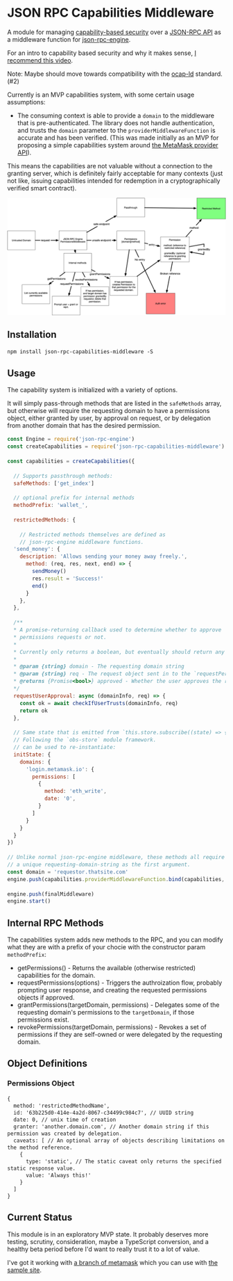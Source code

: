 # JSON RPC Capabilities Middleware

A module for managing [capability-based security](https://en.wikipedia.org/wiki/Capability-based_security) over a [JSON-RPC API](https://www.jsonrpc.org/) as a middleware function for [json-rpc-engine](https://www.npmjs.com/package/json-rpc-engine).

For an intro to capability based security and why it makes sense, [I recommend this video](https://www.youtube.com/watch?v=2H-Azm8tM24).

Note: Maybe should move towards compatibility with the [ocap-ld](https://w3c-ccg.github.io/ocap-ld/) standard. (#2)

Currently is an MVP capabilities system, with some certain usage assumptions:

- The consuming context is able to provide a `domain` to the middleware that is pre-authenticated. The library does not handle authentication, and trusts the `domain` parameter to the `providerMiddlewareFunction` is accurate and has been verified. (This was made initially as an MVP for proposing a simple capabilities system around [the MetaMask provider API](https://metamask.github.io/metamask-docs/API_Reference/Ethereum_Provider)).

This means the capabilities are not valuable without a connection to the granting server, which is definitely fairly acceptable for many contexts (just not like, issuing capabilities intended for redemption in a cryptographically verified smart contract).

![architecture diagram](./flow-diagram.png)

## Installation

`npm install json-rpc-capabilities-middleware -S`

## Usage

The capability system is initialized with a variety of options.

It will simply pass-through methods that are listed in the `safeMethods` array, but otherwise will require the requesting domain to have a permissions object, either granted by user, by approval on request, or by delegation from another domain that has the desired permission.

```javascript
const Engine = require('json-rpc-engine')
const createCapabilities = require('json-rpc-capabilities-middleware')

const capabilities = createCapabilities({

  // Supports passthrough methods:
  safeMethods: ['get_index']

  // optional prefix for internal methods
  methodPrefix: 'wallet_',

  restrictedMethods: {

    // Restricted methods themselves are defined as
    // json-rpc-engine middleware functions.
  'send_money': {
    description: 'Allows sending your money away freely.',
      method: (req, res, next, end) => {
        sendMoney()
        res.result = 'Success!'
        end()
      }
    },
  },

  /**
  * A promise-returning callback used to determine whether to approve
  * permissions requests or not.
  *
  * Currently only returns a boolean, but eventually should return any specific parameters or amendments to the permissions.
  *
  * @param {string} domain - The requesting domain string
  * @param {string} req - The request object sent in to the `requestPermissions` method.
  * @returns {Promise<bool>} approved - Whether the user approves the request or not.
  */
  requestUserApproval: async (domainInfo, req) => {
    const ok = await checkIfUserTrusts(domainInfo, req)
    return ok
  },

  // Same state that is emitted from `this.store.subscribe((state) => {})`,
  // Following the `obs-store` module framework.
  // can be used to re-instantiate:
  initState: {
    domains: {
      'login.metamask.io': {
        permissions: [
          {
            method: 'eth_write',
            date: '0',
          }
        ]
      }
    }
  }
})

// Unlike normal json-rpc-engine middleware, these methods all require
// a unique requesting-domain-string as the first argument.
const domain = 'requestor.thatsite.com'
engine.push(capabilities.providerMiddlewareFunction.bind(capabilities, domain))

engine.push(finalMiddleware)
engine.start()
```

## Internal RPC Methods

The capabilities system adds new methods to the RPC, and you can modify what they are with a prefix of your chocie with the constructor param `methodPrefix`:

- getPermissions() - Returns the available (otherwise restricted) capabilities for the domain.
- requestPermissions(options) - Triggers the authroization flow, probably prompting user response, and creating the requested permissions objects if approved.
- grantPermissions(targetDomain, permissions) - Delegates some of the requesting domain's permissions to the `targetDomain`, if those permissions exist.
- revokePermissions(targetDomain, permissions) - Revokes a set of permissions if they are self-owned or were delegated by the requesting domain.

## Object Definitions

### Permissions Object

```
{
  method: 'restrictedMethodName',
  id: '63b225d0-414e-4a2d-8067-c34499c984c7', // UUID string
  date: 0, // unix time of creation
  granter: 'another.domain.com', // Another domain string if this permission was created by delegation.
  caveats: [ // An optional array of objects describing limitations on the method reference.
    {
      type: 'static', // The static caveat only returns the specified static response value.
      value: 'Always this!'
    }
  ]
}
```

## Current Status

This module is in an exploratory MVP state. It probably deserves more testing, scrutiny, consideration, maybe a TypeScript conversion, and a healthy beta period before I'd want to really trust it to a lot of value.

I've got it working with [a branch of metamask](https://github.com/MetaMask/metamask-extension/tree/capabilities-middleware-example) which you can use with [the sample site](https://metamask.github.io/json-rpc-capabilities-middleware/).

